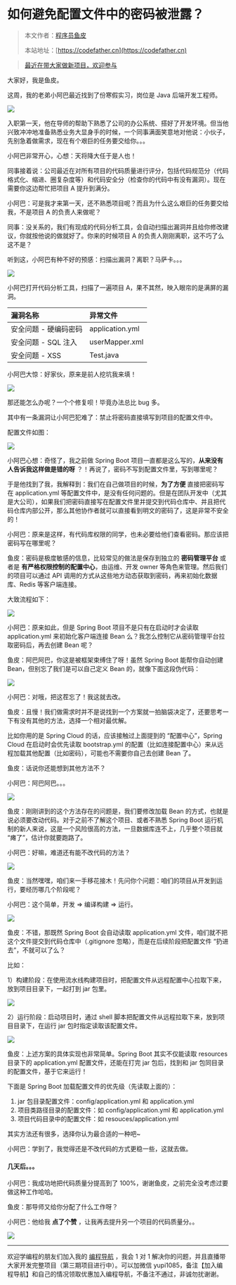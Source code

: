 # 如何避免配置文件中的密码被泄露？

> 本文作者：[程序员鱼皮](https://yuyuanweb.feishu.cn/wiki/Abldw5WkjidySxkKxU2cQdAtnah)
>
> 本站地址：[https://codefather.cn](https://codefather.cn)

> [最近在带大家做新项目，欢迎参与](https://mp.weixin.qq.com/s?__biz=MzI1NDczNTAwMA==&mid=2247529515&idx=1&sn=eb5e2af507ce35e3c4159dad7e1424f1&chksm=e9c293dcdeb51acac148fd14c0677ab3c1076c47ab52a33ffe7d682a3e1d1d8f37c4d3c7d167&token=1411297570&lang=zh_CN&scene=21#wechat_redirect)

大家好，我是鱼皮。

这周，我的老弟小阿巴最近找到了份寒假实习，岗位是 Java 后端开发工程师。

![](https://pic.yupi.icu/5563/202311061021251.png)

入职第一天，他在导师的帮助下熟悉了公司的办公系统、搭好了开发环境。但当他兴致冲冲地准备熟悉业务大显身手的时候，一个同事满面笑意地对他说：小伙子，先别急着做需求，现在有个艰巨的任务要交给你。。。

小阿巴非常开心，心想：天将降大任于是人也！

同事接着说：公司最近在对所有项目的代码质量进行评分，包括代码规范分（代码格式化、缩进、圈复杂度等）和代码安全分（检查你的代码中有没有漏洞）。现在需要你这边帮忙把项目 A 提升到满分。

小阿巴：可是我才来第一天，还不熟悉项目呢？而且为什么这么艰巨的任务要交给我，不是项目 A 的负责人来做呢？

同事：没关系的，我们有现成的代码分析工具，会自动扫描出漏洞并且给你修改建议，你就按他说的做就好了。你来的时候项目 A 的负责人刚刚离职，这不巧了么这不是？

听到这，小阿巴有种不好的预感：扫描出漏洞？离职？马萨卡。。。

![](https://pic.yupi.icu/5563/202311061021897.png)

小阿巴打开代码分析工具，扫描了一遍项目 A，果不其然，映入眼帘的是满屏的漏洞。

| 漏洞名称              | 异常文件        |
| :-------------------- | :-------------- |
| 安全问题 - 硬编码密码 | application.yml |
| 安全问题 - SQL 注入   | userMapper.xml  |
| 安全问题 - XSS        | Test.java       |

小阿巴大惊：好家伙，原来是前人挖坑我来填！

![](https://pic.yupi.icu/5563/202311061021343.png)

那还能怎么办呢？一个个修复呗！毕竟办法总比 bug 多。

其中有一条漏洞让小阿巴犯难了：禁止将密码直接填写到项目的配置文件中。

配置文件如图：

![](https://pic.yupi.icu/5563/202311061021908.png)

小阿巴心想：奇怪了，我之前做 Spring Boot 项目一直都是这么写的，**从来没有人告诉我这样做是错的呀** ？！再说了，密码不写到配置文件里，写到哪里呢？

于是他找到了我，我解释到：我们在自己做项目的时候，**为了方便** 直接把密码写在 application.yml 等配置文件中，是没有任何问题的。但是在团队开发中（尤其是大公司），如果我们把密码直接写在配置文件里并提交到代码仓库中、并且把代码仓库内部公开，那么其他协作者就可以直接看到明文的密码了，这是非常不安全的！

小阿巴：原来是这样，有代码库权限的同学，也未必要给他们查看密码。那应该把密码写在哪里呢？

鱼皮：密码是极度敏感的信息，比较常见的做法是保存到独立的 **密码管理平台** 或者是 **有严格权限控制的配置中心**，由运维、开发 owner 等角色来管理。然后我们的项目可以通过 API 调用的方式从这些地方动态获取到密码，再来初始化数据库、Redis 等客户端连接。

大致流程如下：

![](https://pic.yupi.icu/5563/202311061021860.png)

小阿巴：原来如此，但是 Spring Boot 项目不是只有在启动时才会读取 application.yml 来初始化客户端连接 Bean 么？我怎么控制它从密码管理平台拉取密码后，再去创建 Bean 呢？

鱼皮：阿巴阿巴，你这是被框架束缚住了呀！虽然 Spring Boot 能帮你自动创建 Bean，但别忘了我们是可以自己定义 Bean 的，就像下面这段伪代码：

![](https://pic.yupi.icu/5563/202311061021104.png)

小阿巴：对哦，把这茬忘了！我这就去改。

鱼皮：且慢！我们做需求时并不是说找到一个方案就一拍脑袋决定了，还要思考一下有没有其他的方法，选择一个相对最优解。

比如你用的是 Spring Cloud 的话，应该接触过上面提到的 “配置中心”，Spring Cloud 在启动时会优先读取 bootstrap.yml 的配置（比如连接配置中心）来从远程加载其他配置（比如密码），可能也不需要你自己去创建 Bean 了。

鱼皮：话说你还能想到其他方法不？

小阿巴：阿巴阿巴。。。

![](https://pic.yupi.icu/5563/202311061021461.png)

鱼皮：刚刚讲到的这个方法存在的问题是，我们要修改加载 Bean 的方式，也就是说必须要改动代码。对于之前不了解这个项目、或者不熟悉 Spring Boot 运行机制的新人来说，这是一个风险很高的方法，一旦数据库连不上，几乎整个项目就 “瘫了”，估计你就要跑路了。

小阿巴：好嘛，难道还有能不改代码的方法？

![](https://pic.yupi.icu/5563/202311061021513.png)

鱼皮：当然嘿嘿，咱们来一手移花接木！先问你个问题：咱们的项目从开发到运行，要经历哪几个阶段呢？

小阿巴：这个简单，开发 => 编译构建 => 运行。

![](https://pic.yupi.icu/5563/202311061021730.png)

鱼皮：不错，那既然 Spring Boot 会自动读取 application.yml 文件，咱们就不把这个文件提交到代码仓库中（.gitignore 忽略），而是在后续阶段把配置文件 “扔进去”，不就可以了么？

比如：

1）构建阶段：在使用流水线构建项目时，把配置文件从远程配置中心拉取下来，放到项目目录下，一起打到 jar 包里。

![](https://pic.yupi.icu/5563/202311061021109.png)

2）运行阶段：启动项目时，通过 shell 脚本把配置文件从远程拉取下来，放到项目目录下，在运行 jar 包时指定读取该配置文件。

![](https://pic.yupi.icu/5563/202311061021338.png)

鱼皮：上述方案的具体实现也非常简单。Spring Boot 其实不仅能读取 resources 目录下的 application.yml 配置文件，还能在打完 jar 包后，找到和 jar 包同目录的配置文件，基于它来运行！

下面是 Spring Boot 加载配置文件的优先级（先读取上面的）：

1. jar 包目录配置文件：config/application.yml 和 application.yml
2. 项目类路径目录的配置文件：如 config/application.yml 和 application.yml
3. 项目代码目录中的配置文件：如 resouces/application.yml

其实方法还有很多，选择你认为最合适的一种吧~

小阿巴：学到了，我觉得还是不改代码的方式更稳一些，这就去做。

#### 几天后。。。

小阿巴：我成功地把代码质量分提高到了 100%，谢谢鱼皮，之前完全没考虑过要做这种工作哈哈。

鱼皮：那导师又给你分配了什么工作呀？

小阿巴：他给我 **点了个赞** ，让我再去提升另一个项目的代码质量分。。

![](https://pic.yupi.icu/5563/202311061021241.png)



------


欢迎学编程的朋友们加入我的 [编程导航](https://yuyuanweb.feishu.cn/wiki/VC1qwmX9diCBK3kidyec74vFnde) ，我会 1 对 1 解决你的问题，并且直播带大家开发完整项目（第三期项目进行中）。可以加微信 yupi1085，备注【加入编程导航】和自己的情况领取优惠加入编程导航，不备注不通过，非诚勿扰谢谢。